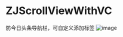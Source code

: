 # ZJScrollViewWithVC
防今日头条导航栏，可自定义添加标签
![image](https://github.com/1320185140/ZJDragView/blob/master/nav.gif)  
